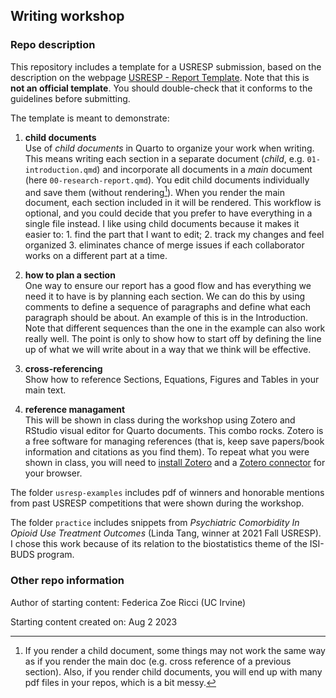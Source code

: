 
## Writing workshop 

### Repo description

This repository includes a template for a USRESP submission, based on the description on the webpage [USRESP - Report Template](https://www.causeweb.org/usproc/report-template-USRESP). Note that this is **not an official template**. You should double-check that it conforms to the guidelines before submitting.

The template is meant to demonstrate:

1.  **child documents**\
    Use of *child documents* in Quarto to organize your work when writing. This means writing each section in a separate document (*child*, e.g. `01-introduction.qmd`) and incorporate all documents in a *main* document (here `00-research-report.qmd`). You edit child documents individually and save them (without rendering[^1]). When you render the main document, each section included in it will be rendered. This workflow is optional, and you could decide that you prefer to have everything in a single file instead. I like using child documents because it makes it easier to: 1. find the part that I want to edit; 2. track my changes and feel organized 3. eliminates chance of merge issues if each collaborator works on a different part at a time.
    
2. **how to plan a section**\
    One way to ensure our report has a good flow and has everything we need it to have is by planning each section. We can do this by using comments to define a sequence of paragraphs and define what each paragraph should be about. An example of this is in the Introduction. Note that different sequences than the one in the example can also work really well. The point is only to show how to start off by defining the line up of what we will write about in a way that we think will be effective.

3.  **cross-referencing**\
    Show how to reference Sections, Equations, Figures and Tables in your main text.

4.  **reference managament**\
    This will be shown in class during the workshop using Zotero and RStudio visual editor for Quarto documents. This combo rocks. Zotero is a free software for managing references (that is, keep save papers/book information and citations as you find them). To repeat what you were shown in class, you will need to [install Zotero](https://www.zotero.org/download/) and a [Zotero connector](https://www.zotero.org/download/connectors) for your browser.
    
The folder `usresp-examples` includes pdf of winners and honorable mentions from past USRESP competitions that were shown during the workshop.

The folder `practice` includes snippets from _Psychiatric Comorbidity In Opioid Use Treatment Outcomes_ (Linda Tang, winner at 2021 Fall USRESP). I chose this work because of its relation to the biostatistics theme of the ISI-BUDS program.

### Other repo information

Author of starting content: Federica Zoe Ricci (UC Irvine)

Starting content created on: Aug 2 2023

[^1]: If you render a child document, some things may not work the same way as if you render the main doc (e.g. cross reference of a previous section). Also, if you render child documents, you will end up with many pdf files in your repos, which is a bit messy.


